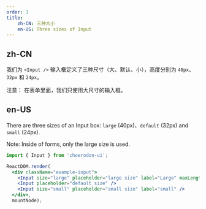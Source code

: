 ```yaml
---
order: 1
title:
    zh-CN: 三种大小
    en-US: Three sizes of Input
---
```


## zh-CN

我们为 `<Input />` 输入框定义了三种尺寸（大、默认、小），高度分别为 `40px`、`32px` 和 `24px`。

注意： 在表单里面，我们只使用大尺寸的输入框。

## en-US

There are three sizes of an Input box: `large` (40px)、`default` (32px) and `small` (24px).

Note: Inside of forms, only the large size is used.

````jsx
import { Input } from 'choerodon-ui';

ReactDOM.render(
  <div className="example-input">
    <Input size="large" placeholder="large size" label="Large" maxLength="20" />
    <Input placeholder="default size" />
    <Input size="small" placeholder="small size" label="small" />
  </div>,
  mountNode);
````

<!-- ````css
.example-input .c7n-input {
  width: 200px;
  margin: 0 8px 8px 0;
}
```` -->
